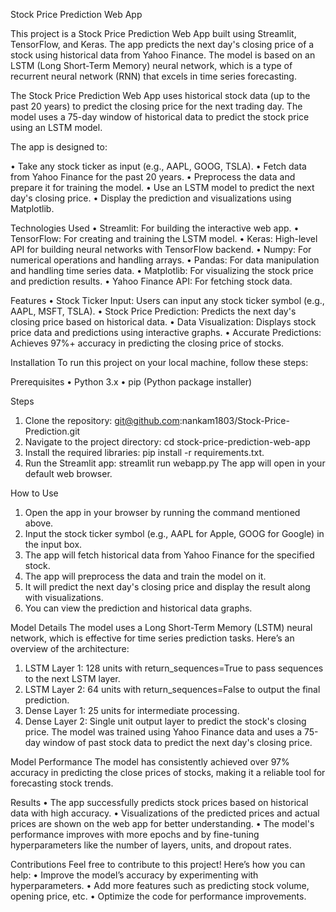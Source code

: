 Stock Price Prediction Web App

This project is a Stock Price Prediction Web App built using Streamlit, TensorFlow, and Keras. The app predicts the next day's closing price of a stock using historical data from Yahoo Finance. The model is based on an LSTM (Long Short-Term Memory) neural network, which is a type of recurrent neural network (RNN) that excels in time series forecasting.

The Stock Price Prediction Web App uses historical stock data (up to the past 20 years) to predict the closing price for the next trading day. The model uses a 75-day window of historical data to predict the stock price using an LSTM model.

The app is designed to:

•	Take any stock ticker as input (e.g., AAPL, GOOG, TSLA).
•	Fetch data from Yahoo Finance for the past 20 years.
•	Preprocess the data and prepare it for training the model.
•	Use an LSTM model to predict the next day's closing price.
•	Display the prediction and visualizations using Matplotlib.

Technologies Used
•	Streamlit: For building the interactive web app.
•	TensorFlow: For creating and training the LSTM model.
•	Keras: High-level API for building neural networks with TensorFlow backend.
•	Numpy: For numerical operations and handling arrays.
•	Pandas: For data manipulation and handling time series data.
•	Matplotlib: For visualizing the stock price and prediction results.
•	Yahoo Finance API: For fetching stock data.

Features
•	Stock Ticker Input: Users can input any stock ticker symbol (e.g., AAPL, MSFT, TSLA).
•	Stock Price Prediction: Predicts the next day's closing price based on historical data.
•	Data Visualization: Displays stock price data and predictions using interactive graphs.
•	Accurate Predictions: Achieves 97%+ accuracy in predicting the closing price of stocks.

Installation
To run this project on your local machine, follow these steps:

Prerequisites
•	Python 3.x
•	pip (Python package installer)

Steps
1.	Clone the repository:
git@github.com:nankam1803/Stock-Price-Prediction.git
2.	Navigate to the project directory:
cd stock-price-prediction-web-app
3.	Install the required libraries:
pip install -r requirements.txt.
4.	Run the Streamlit app:
streamlit run webapp.py
The app will open in your default web browser.

How to Use
1.	Open the app in your browser by running the command mentioned above.
2.	Input the stock ticker symbol (e.g., AAPL for Apple, GOOG for Google) in the input box.
3.	The app will fetch historical data from Yahoo Finance for the specified stock.
4.	The app will preprocess the data and train the model on it.
5.	It will predict the next day's closing price and display the result along with visualizations.
6.	You can view the prediction and historical data graphs.
   
Model Details
The model uses a Long Short-Term Memory (LSTM) neural network, which is effective for time series prediction tasks. Here’s an overview of the architecture:
1.	LSTM Layer 1: 128 units with return_sequences=True to pass sequences to the next LSTM layer.
2.	LSTM Layer 2: 64 units with return_sequences=False to output the final prediction.
3.	Dense Layer 1: 25 units for intermediate processing.
4.	Dense Layer 2: Single unit output layer to predict the stock's closing price.
The model was trained using Yahoo Finance data and uses a 75-day window of past stock data to predict the next day's closing price.

Model Performance
The model has consistently achieved over 97% accuracy in predicting the close prices of stocks, making it a reliable tool for forecasting stock trends.

Results
•	The app successfully predicts stock prices based on historical data with high accuracy.
•	Visualizations of the predicted prices and actual prices are shown on the web app for better understanding.
•	The model's performance improves with more epochs and by fine-tuning hyperparameters like the number of layers, units, and dropout rates.

Contributions
Feel free to contribute to this project! Here’s how you can help:
•	Improve the model’s accuracy by experimenting with hyperparameters.
•	Add more features such as predicting stock volume, opening price, etc.
•	Optimize the code for performance improvements.

